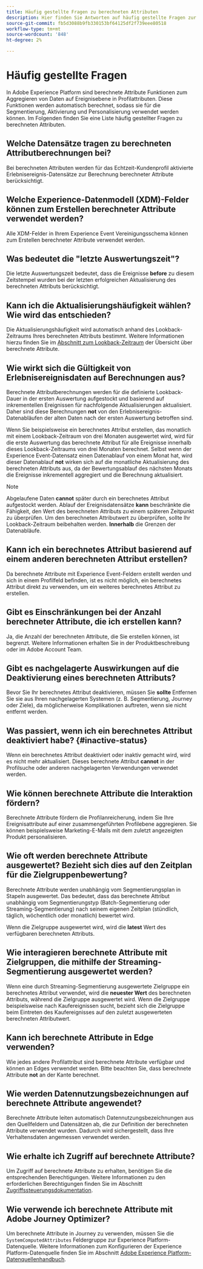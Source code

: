 ```yaml
---
title: Häufig gestellte Fragen zu berechneten Attributen
description: Hier finden Sie Antworten auf häufig gestellte Fragen zur Verwendung berechneter Attribute.
source-git-commit: fb5d3088b9fb330153bf64125df2f739eee80518
workflow-type: tm+mt
source-wordcount: '848'
ht-degree: 2%

---
```



# Häufig gestellte Fragen

In Adobe Experience Platform sind berechnete Attribute Funktionen zum Aggregieren von Daten auf Ereignisebene in Profilattributen. Diese Funktionen werden automatisch berechnet, sodass sie für die Segmentierung, Aktivierung und Personalisierung verwendet werden können. Im Folgenden finden Sie eine Liste häufig gestellter Fragen zu berechneten Attributen.

## Welche Datensätze tragen zu berechneten Attributberechnungen bei?

Bei berechneten Attributen werden für das Echtzeit-Kundenprofil aktivierte Erlebnisereignis-Datensätze zur Berechnung berechneter Attribute berücksichtigt.

## Welche Experience-Datenmodell (XDM)-Felder können zum Erstellen berechneter Attribute verwendet werden?

Alle XDM-Felder in Ihrem Experience Event Vereinigungsschema können zum Erstellen berechneter Attribute verwendet werden.

## Was bedeutet die &quot;letzte Auswertungszeit&quot;?

Die letzte Auswertungszeit bedeutet, dass die Ereignisse **before** zu diesem Zeitstempel wurden bei der letzten erfolgreichen Aktualisierung des berechneten Attributs berücksichtigt.

## Kann ich die Aktualisierungshäufigkeit wählen? Wie wird das entschieden?

Die Aktualisierungshäufigkeit wird automatisch anhand des Lookback-Zeitraums Ihres berechneten Attributs bestimmt. Weitere Informationen hierzu finden Sie im [Abschnitt zum Lookback-Zeitraum](./overview.md#lookback-periods) der Übersicht über berechnete Attribute.

## Wie wirkt sich die Gültigkeit von Erlebnisereignisdaten auf Berechnungen aus?

Berechnete Attributberechnungen werden für die definierte Lookback-Dauer in der ersten Auswertung aufgestockt und basierend auf inkrementellen Ereignissen für nachfolgende Aktualisierungen aktualisiert. Daher sind diese Berechnungen **not** von den Erlebnisereignis-Datenabläufen der alten Daten nach der ersten Auswertung betroffen sind.

Wenn Sie beispielsweise ein berechnetes Attribut erstellen, das monatlich mit einem Lookback-Zeitraum von drei Monaten ausgewertet wird, wird für die erste Auswertung das berechnete Attribut für alle Ereignisse innerhalb dieses Lookback-Zeitraums von drei Monaten berechnet. Selbst wenn der Experience Event-Datensatz einen Datenablauf von einem Monat hat, wird dieser Datenablauf **not** wirken sich auf die monatliche Aktualisierung des berechneten Attributs aus, da der Bewertungsablauf des nächsten Monats die Ereignisse inkrementell aggregiert und die Berechnung aktualisiert.

>[!NOTE]
>
>Abgelaufene Daten **cannot** später durch ein berechnetes Attribut aufgestockt werden. Ablauf der Ereignisdatensätze **kann** beschränkte die Fähigkeit, den Wert des berechneten Attributs zu einem späteren Zeitpunkt zu überprüfen. Um den berechneten Attributwert zu überprüfen, sollte Ihr Lookback-Zeitraum beibehalten werden. **Innerhalb** die Grenzen der Datenabläufe.

## Kann ich ein berechnetes Attribut basierend auf einem anderen berechneten Attribut erstellen?

Da berechnete Attribute mit Experience Event-Feldern erstellt werden und sich in einem Profilfeld befinden, ist es nicht möglich, ein berechnetes Attribut direkt zu verwenden, um ein weiteres berechnetes Attribut zu erstellen.

## Gibt es Einschränkungen bei der Anzahl berechneter Attribute, die ich erstellen kann?

Ja, die Anzahl der berechneten Attribute, die Sie erstellen können, ist begrenzt. Weitere Informationen erhalten Sie in der Produktbeschreibung oder im Adobe Account Team.

## Gibt es nachgelagerte Auswirkungen auf die Deaktivierung eines berechneten Attributs?

Bevor Sie Ihr berechnetes Attribut deaktivieren, müssen Sie **sollte** Entfernen Sie sie aus Ihren nachgelagerten Systemen (z. B. Segmentierung, Journey oder Ziele), da möglicherweise Komplikationen auftreten, wenn sie nicht entfernt werden.

## Was passiert, wenn ich ein berechnetes Attribut deaktiviert habe? {#inactive-status}

Wenn ein berechnetes Attribut deaktiviert oder inaktiv gemacht wird, wird es nicht mehr aktualisiert. Dieses berechnete Attribut **cannot** in der Profilsuche oder anderen nachgelagerten Verwendungen verwendet werden.

## Wie können berechnete Attribute die Interaktion fördern?

Berechnete Attribute fördern die Profilanreicherung, indem Sie Ihre Ereignisattribute auf einer zusammengeführten Profilebene aggregieren. Sie können beispielsweise Marketing-E-Mails mit dem zuletzt angezeigten Produkt personalisieren.

## Wie oft werden berechnete Attribute ausgewertet? Bezieht sich dies auf den Zeitplan für die Zielgruppenbewertung?

Berechnete Attribute werden unabhängig vom Segmentierungsplan in Stapeln ausgewertet. Das bedeutet, dass das berechnete Attribut unabhängig vom Segmentierungstyp (Batch-Segmentierung oder Streaming-Segmentierung) nach seinem eigenen Zeitplan (stündlich, täglich, wöchentlich oder monatlich) bewertet wird.

Wenn die Zielgruppe ausgewertet wird, wird die **latest** Wert des verfügbaren berechneten Attributs.

## Wie interagieren berechnete Attribute mit Zielgruppen, die mithilfe der Streaming-Segmentierung ausgewertet werden?

Wenn eine durch Streaming-Segmentierung ausgewertete Zielgruppe ein berechnetes Attribut verwendet, wird die **neuester Wert** des berechneten Attributs, während die Zielgruppe ausgewertet wird. Wenn die Zielgruppe beispielsweise nach Kaufereignissen sucht, bezieht sich die Zielgruppe beim Eintreten des Kaufereignisses auf den zuletzt ausgewerteten berechneten Attributwert.

## Kann ich berechnete Attribute in Edge verwenden?

Wie jedes andere Profilattribut sind berechnete Attribute verfügbar und können an Edges verwendet werden. Bitte beachten Sie, dass berechnete Attribute **not** an der Kante berechnet.

## Wie werden Datennutzungsbezeichnungen auf berechnete Attribute angewendet?

Berechnete Attribute leiten automatisch Datennutzungsbezeichnungen aus den Quellfeldern und Datensätzen ab, die zur Definition der berechneten Attribute verwendet wurden. Dadurch wird sichergestellt, dass Ihre Verhaltensdaten angemessen verwendet werden.

## Wie erhalte ich Zugriff auf berechnete Attribute?

Um Zugriff auf berechnete Attribute zu erhalten, benötigen Sie die entsprechenden Berechtigungen. Weitere Informationen zu den erforderlichen Berechtigungen finden Sie im Abschnitt [Zugriffssteuerungsdokumentation](../../access-control/home.md).

## Wie verwende ich berechnete Attribute mit Adobe Journey Optimizer?

Um berechnete Attribute in Journey zu verwenden, müssen Sie die `SystemComputedAttributes` Feldergruppe zur Experience Platform-Datenquelle. Weitere Informationen zum Konfigurieren der Experience Platform-Datenquelle finden Sie im Abschnitt [Adobe Experience Platform-Datenquellenhandbuch](https://experienceleague.adobe.com/docs/journey-optimizer/using/configuration/configure-journeys/data-source-journeys/adobe-experience-platform-data-source.html?lang=en).
